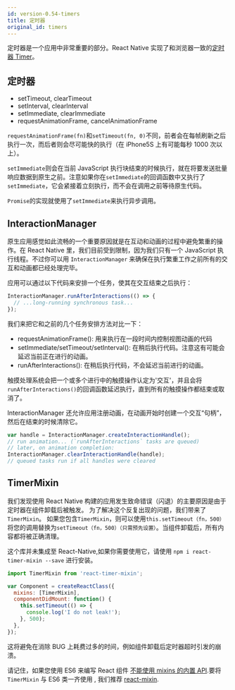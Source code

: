 ```yaml
---
id: version-0.54-timers
title: 定时器
original_id: timers
---
```


定时器是一个应用中非常重要的部分。React Native 实现了和浏览器一致的[定时器 Timer](https://developer.mozilla.org/en-US/Add-ons/Code_snippets/Timers)。

## 定时器

* setTimeout, clearTimeout
* setInterval, clearInterval
* setImmediate, clearImmediate
* requestAnimationFrame, cancelAnimationFrame

`requestAnimationFrame(fn)`和`setTimeout(fn, 0)`不同，前者会在每帧刷新之后执行一次，而后者则会尽可能快的执行（在 iPhone5S 上有可能每秒 1000 次以上）。

`setImmediate`则会在当前 JavaScript 执行块结束的时候执行，就在将要发送批量响应数据到原生之前。注意如果你在`setImmediate`的回调函数中又执行了`setImmediate`，它会紧接着立刻执行，而不会在调用之前等待原生代码。

`Promise`的实现就使用了`setImmediate`来执行异步调用。

## InteractionManager

原生应用感觉如此流畅的一个重要原因就是在互动和动画的过程中避免繁重的操作。在 React Native 里，我们目前受到限制，因为我们只有一个 JavaScript 执行线程。不过你可以用 `InteractionManager` 来确保在执行繁重工作之前所有的交互和动画都已经处理完毕。

应用可以通过以下代码来安排一个任务，使其在交互结束之后执行：

```javascript
InteractionManager.runAfterInteractions(() => {
  // ...long-running synchronous task...
});
```

我们来把它和之前的几个任务安排方法对比一下：

* requestAnimationFrame(): 用来执行在一段时间内控制视图动画的代码
* setImmediate/setTimeout/setInterval(): 在稍后执行代码。注意这有可能会延迟当前正在进行的动画。
* runAfterInteractions(): 在稍后执行代码，不会延迟当前进行的动画。

触摸处理系统会把一个或多个进行中的触摸操作认定为'交互'，并且会将`runAfterInteractions()`的回调函数延迟执行，直到所有的触摸操作都结束或取消了。

InteractionManager 还允许应用注册动画，在动画开始时创建一个交互“句柄”，然后在结束的时候清除它。

```javascript
var handle = InteractionManager.createInteractionHandle();
// run animation... (`runAfterInteractions` tasks are queued)
// later, on animation completion:
InteractionManager.clearInteractionHandle(handle);
// queued tasks run if all handles were cleared
```

## TimerMixin

我们发现使用 React Native 构建的应用发生致命错误（闪退）的主要原因是由于定时器在组件卸载后被触发。 为了解决这个反复出现的问题，我们带来了`TimerMixin`。 如果您包含`TimerMixin`，则可以使用`this.setTimeout（fn，500）`将您的调用替换为`setTimeout（fn，500）（只需预先设置）`。当组件卸载后，所有内容都将被正确清理。

这个库并未集成至 React-Native,如果你需要使用它，请使用 `npm i react-timer-mixin --save` 进行安装。

```javascript
import TimerMixin from 'react-timer-mixin';

var Component = createReactClass({
  mixins: [TimerMixin],
  componentDidMount: function() {
    this.setTimeout(() => {
      console.log('I do not leak!');
    }, 500);
  },
});
```

这将避免在消除 BUG 上耗费过多的时间，例如组件卸载后定时器超时引发的崩溃。

请记住，如果您使用 ES6 来编写 React 组件 [不能使用 mixins 的内置 API](https://facebook.github.io/react/blog/2015/01/27/react-v0.13.0-beta-1.html#mixins).要将`TimerMixin` 与 ES6 类一齐使用 , 我们推荐 [react-mixin](https://github.com/brigand/react-mixin).
